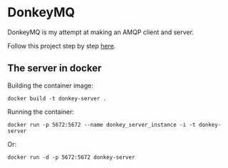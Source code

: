 # DonkeyMQ

DonkeyMQ is my attempt at making an AMQP client and server.  

Follow this project step by step [here](https://kazaamjt.github.io/DonkeyMQ/).  

## The server in docker

Building the container image:  

`docker build -t donkey-server .`

Running the container:  

`docker run -p 5672:5672 --name donkey_server_instance -i -t donkey-server`

Or:  

`docker run -d -p 5672:5672 donkey-server`
